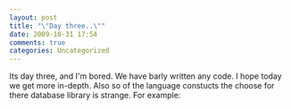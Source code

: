 ```yaml
---
layout: post
title: "\"Day three..\""
date: 2009-10-31 17:54
comments: true
categories: Uncategorized
---
```

Its day three, and I'm bored. We have barly written any code. I hope today we get more in-depth. Also so of the language constucts the choose for there database library is strange. For example:
